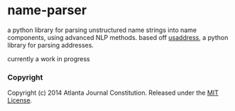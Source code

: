 name-parser
=================
a python library for parsing unstructured name strings into name components, using advanced NLP methods. based off [usaddress](https://github.com/datamade/usaddress), a python library for parsing addresses.

currently a work in progress

### Copyright

Copyright (c) 2014 Atlanta Journal Constitution. Released under the [MIT License](https://github.com/datamade/name-parser/blob/master/LICENSE).
